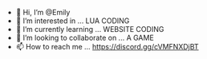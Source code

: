 - 👋 Hi, I’m @Emily
- 👀 I’m interested in ... LUA CODING
- 🌱 I’m currently learning ...  WEBSITE CODING
- 💞️ I’m looking to collaborate on ... A GAME
- 📫 How to reach me ...  https://discord.gg/cVMFNXDjBT

<!---
CleanYT/CleanYT is a ✨ special ✨ repository because its `README.md` (this file) appears on your GitHub profile.
You can click the Preview link to take a look at your changes.
--->
